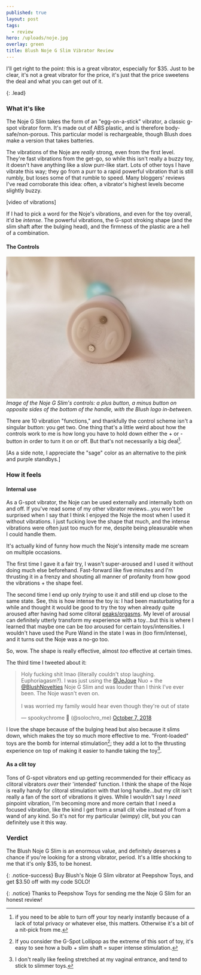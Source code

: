 ```yaml
---
published: true
layout: post
tags:
  - review
hero: /uploads/noje.jpg
overlay: green
title: Blush Noje G Slim Vibrator Review
---
```

I'll get right to the point: this is a great vibrator, especially for $35. Just to be clear, it's not a great vibrator for the price, it's just that the price sweetens the deal and what you can get out of it.

{: .lead}

<!--break-->

### What it's like

The Noje G Slim takes the form of an "egg-on-a-stick" vibrator, a classic g-spot vibrator form. It's made out of ABS plastic, and is therefore body-safe/non-porous. This particular model is rechargeable, though Blush does make a version that takes batteries. 

The vibrations of the Noje are *really* strong, even from the first level. They're fast vibrations from the get-go, so while this isn't really a buzzy toy, it doesn't have anything like a slow purr-like start. Lots of other toys I have vibrate this way; they go from a purr to a rapid powerful vibration that is still rumbly, but loses some of that rumble to speed. Many bloggers' reviews I've read corroborate this idea: often, a vibrator's highest levels become slightly buzzy.

[video of vibrations]

If I had to pick a word for the Noje's vibrations, and even for the toy overall, it'd be *intense*. The powerful vibrations, the G-spot stroking shape (and the slim shaft after the bulging head), and the firmness of the plastic are a hell of a combination.

#### The Controls
![](/uploads/noje_c.jpg)
*Image of the Noje G Slim's controls: a plus button, a minus button on opposite sides of the bottom of the handle, with the Blush logo in-between.*

There are 10 vibration "functions," and thankfully the control scheme isn't a singular button: you get two. One thing that's a little weird about how the controls work to me is how long you have to hold down either the + or - button in order to turn it on or off. But that's not necessarily a big deal[^1].

[As a side note, I appreciate the "sage" color as an alternative to the pink and purple standbys.]

### How it feels

#### Internal use

As a G-spot vibrator, the Noje can be used externally and internally both on and off. If you've read some of my other vibrator reviews...you won't be surprised when I say that I think I enjoyed the Noje the most when I used it without vibrations. I just fucking love the shape that much, and the intense vibrations were often just too much for me, despite being pleasurable when I could handle them.

It's actually kind of funny how much the Noje's intensity made me scream on multiple occasions.

The first time I gave it a fair try, I wasn't super-aroused and I used it without doing much else beforehand. Fast-forward like five minutes and I'm thrusting it in a frenzy and shouting all manner of profanity from how good the vibrations + the shape feel.

The second time I end up only *trying* to use it and still end up close to the same state. See, this is how intense the toy is: I had been masturbating for a while and thought it would be good to try the toy when already quite aroused after having had some clitoral [peaks/orgasms](http://www.solochro.me/posts/an-orgasm-by-any-other-name). My level of arousal can definitely utterly transform my experience with a toy...but this is where I learned that maybe one can be *too* aroused for certain toys/intensities. I wouldn't have used the Pure Wand in the state I was in (too firm/intense), and it turns out the Noje was a no-go too. 

So, wow. The shape is really effective, almost *too* effective at certain times.

The third time I tweeted about it:

<blockquote class="twitter-tweet" data-lang="en"><p lang="en" dir="ltr">Holy fucking shit lmao (literally couldn&#39;t stop laughing. Euphoriagasm?). I was just using the <a href="https://twitter.com/JeJoue?ref_src=twsrc%5Etfw">@JeJoue</a> Nuo + the <a href="https://twitter.com/BlushNovelties?ref_src=twsrc%5Etfw">@BlushNovelties</a> Noje G Slim and was louder than I think I&#39;ve ever been. The Noje wasn&#39;t even on.<br><br>I was worried my family would hear even though they&#39;re out of state</p>&mdash; spookychrome 🎃 (@solochro_me) <a href="https://twitter.com/solochro_me/status/1048729905503096832?ref_src=twsrc%5Etfw">October 7, 2018</a></blockquote>
<script async src="https://platform.twitter.com/widgets.js" charset="utf-8"></script>

I love the shape because of the bulging head but also because it slims down, which makes the toy so much more effective to me. "Front-loaded" toys are the bomb for internal stimulation[^2]; they add a lot to the thrusting experience on top of making it easier to handle taking the toy[^3].

#### As a clit toy

Tons of G-spot vibrators end up getting recommended for their efficacy as clitoral vibrators *over* their 'intended' function. I think the shape of the Noje is really handy for clitoral stimulation with that long handle...but my clit isn't really a fan of the sort of vibrations it gives. While I wouldn't say I *need* pinpoint vibration, I'm becoming more and more certain that I need a focused vibration, like the kind I get from a small clit vibe instead of from a wand of any kind. So it's not for my particular (wimpy) clit, but you can definitely use it this way.

### Verdict

The Blush Noje G Slim is an enormous value, and definitely deserves a chance if you're looking for a strong vibrator, period. It's a little shocking to me that it's only $35, to be honest.

{: .notice-success}
Buy Blush's Noje G Slim vibrator at Peepshow Toys, and get $3.50 off with my code SOLO!

{: .notice}
Thanks to Peepshow Toys for sending me the Noje G Slim for an honest review! 

[^1]: if you need to be able to turn off your toy nearly instantly because of a lack of total privacy or whatever else, this matters. Otherwise it's a bit of a nit-pick from me.
[^2]: If you consider the G-Spot Lollipop as the extreme of this sort of toy, it's easy to see how a bulb + slim shaft = super intense stimulation.
[^ 3]: I don't really like feeling stretched at my vaginal entrance, and tend to stick to slimmer toys. 